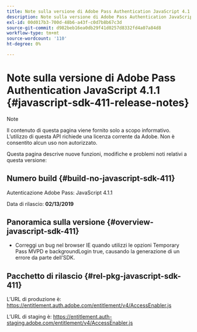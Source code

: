 ```yaml
---
title: Note sulla versione di Adobe Pass Authentication JavaScript 4.1.1
description: Note sulla versione di Adobe Pass Authentication JavaScript 4.1.1
exl-id: 00d017b3-700d-48b6-a43f-c0d7b8b67c3d
source-git-commit: d982beb16ea0db29f41d0257d8332fd4a07a84d8
workflow-type: tm+mt
source-wordcount: '110'
ht-degree: 0%

---
```


# Note sulla versione di Adobe Pass Authentication JavaScript 4.1.1 {#javascript-sdk-411-release-notes}

>[!NOTE]
>
>Il contenuto di questa pagina viene fornito solo a scopo informativo. L’utilizzo di questa API richiede una licenza corrente da Adobe. Non è consentito alcun uso non autorizzato.

Questa pagina descrive nuove funzioni, modifiche e problemi noti relativi a questa versione:

## Numero build {#build-no-javascript-sdk-411}

Autenticazione Adobe Pass: JavaScript 4.1.1

Data di rilascio: **02/13/2019**


## Panoramica sulla versione {#overview-javascript-sdk-411}

* Correggi un bug nel browser IE quando utilizzi le opzioni Temporary Pass MVPD e backgroundLogin true, causando la generazione di un errore da parte dell’SDK.


## Pacchetto di rilascio {#rel-pkg-javascript-sdk-411}

L’URL di produzione è: https://entitlement.auth.adobe.com/entitlement/v4/AccessEnabler.js

L’URL di staging è: https://entitlement.auth-staging.adobe.com/entitlement/v4/AccessEnabler.js
